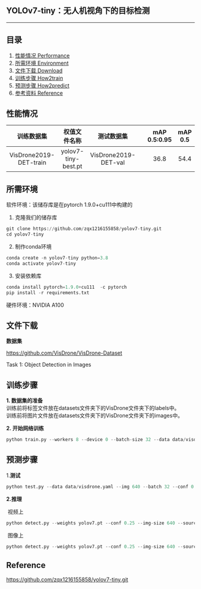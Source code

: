 ## YOLOv7-tiny：无人机视角下的目标检测
---

## 目录




1. [性能情况 Performance](#性能情况)
2. [所需环境 Environment](#所需环境)
3. [文件下载 Download](#文件下载)
4. [训练步骤 How2train](#训练步骤)
5. [预测步骤 How2predict](#预测步骤)
7. [参考资料 Reference](#Reference)



## 性能情况
| 训练数据集 | 权值文件名称 | 测试数据集 |  | mAP 0.5:0.95 | mAP 0.5 |
| :-----: | :-----: | :------: | :------: | :------: | :-----: |
| VisDrone2019-DET-train | yolov7-tiny-best.pt | VisDrone2019-DET-val |  | 36.8 | 54.4|

## 所需环境
软件环境：该储存库是在pytorch 1.9.0+cu111中构建的

1. 克隆我们的储存库

```python
git clone https://github.com/zqx1216155858/yolov7-tiny.git
cd yolov7-tiny
```

2. 制作conda环境

```python
conda create -n yolov7-tiny python=3.8
conda activate yolov7-tiny
```

3. 安装依赖库

```python
conda install pytorch=1.9.0+cu111  -c pytorch
pip install -r requirements.txt
```

硬件环境：NVIDIA  A100

## 文件下载
**数据集**

https://github.com/VisDrone/VisDrone-Dataset

Task 1: Object Detection in Images

## 训练步骤


**1. 数据集的准备**  
  训练前将标签文件放在datasets文件夹下的VisDrone文件夹下的labels中。   
  训练前将图片文件放在datasets文件夹下的VisDrone文件夹下的images中。   

**2. 开始网络训练**  

```python
python train.py --workers 8 --device 0 --batch-size 32 --data data/visdrone.yaml --img 640 640 --cfg cfg/training/yolov7.yaml --weights '' --name yolov7 --hyp data/hyp.scratch.p5.yaml
```

## 预测步骤
1.**测试**

```python
python test.py --data data/visdrone.yaml --img 640 --batch 32 --conf 0.001 --iou 0.65 --device 0 --weights yolov7-tiny-best.pt --name yolov7_val
```

**2.推理**

​	视频上

```python
python detect.py --weights yolov7.pt --conf 0.25 --img-size 640 --source yourvideo.mp4
```

​	图像上

```python
python detect.py --weights yolov7.pt --conf 0.25 --img-size 640 --source inference/images/horses.jpg
```

## Reference
https://github.com/zqx1216155858/yolov7-tiny.git
